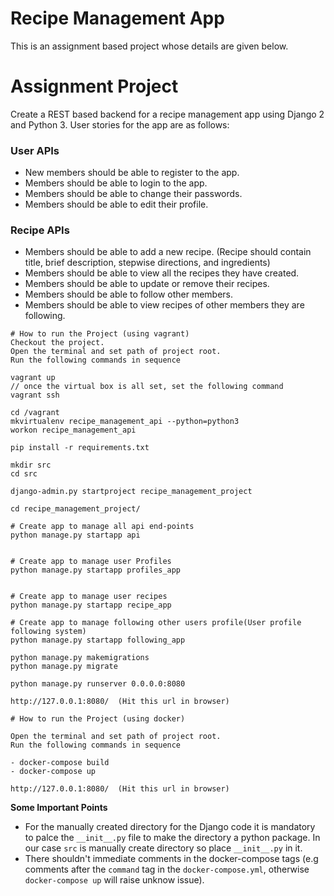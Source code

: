# Recipe Management App
This is an assignment based project whose details are given below.

# Assignment Project
Create a REST based backend for a recipe management app using Django 2 and Python 3. User stories for the app are as follows:
### User APIs
* New members should be able to register to the app.
* Members should be able to login to the app.
* Members should be able to change their passwords.
* Members should be able to edit their profile.

### Recipe APIs
* Members should be able to add a new recipe. (Recipe should contain title, brief description, stepwise directions, and ingredients)
* Members should be able to view all the recipes they have created.
* Members should be able to update or remove their recipes.
* Members should be able to follow other members.
* Members should be able to view recipes of other members they are following.

```
# How to run the Project (using vagrant)
Checkout the project.
Open the terminal and set path of project root.
Run the following commands in sequence

vagrant up
// once the virtual box is all set, set the following command
vagrant ssh

cd /vagrant
mkvirtualenv recipe_management_api --python=python3
workon recipe_management_api

pip install -r requirements.txt

mkdir src
cd src

django-admin.py startproject recipe_management_project

cd recipe_management_project/

# Create app to manage all api end-points 
python manage.py startapp api


# Create app to manage user Profiles
python manage.py startapp profiles_app


# Create app to manage user recipes
python manage.py startapp recipe_app

# Create app to manage following other users profile(User profile following system)
python manage.py startapp following_app

python manage.py makemigrations
python manage.py migrate

python manage.py runserver 0.0.0.0:8080

http://127.0.0.1:8080/  (Hit this url in browser)

```
```
# How to run the Project (using docker)

Open the terminal and set path of project root.
Run the following commands in sequence

- docker-compose build
- docker-compose up

http://127.0.0.1:8080/  (Hit this url in browser)

```

**Some Important Points**
- For the manually created directory for the Django code it is mandatory to palce the ```__init__.py``` file to make the directory a python package. In our case ```src``` is manually create directory so place ```__init__.py``` in it.
- There shouldn't immediate comments in the docker-compose tags (e.g comments 
after the `command` tag in the `docker-compose.yml`, otherwise `docker-compose up`
will raise unknow issue).